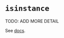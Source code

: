 # `isinstance`

TODO: ADD MORE DETAIL

See [docs][docs].

[docs]: https://docs.python.org/3/library/functions.html#isinstance
